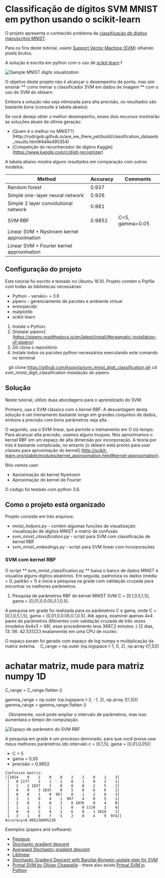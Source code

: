 # Classificação de dígitos SVM MNIST em python usando o scikit-learn

O projeto apresenta o conhecido problema da [classificação de dígitos manuscritos MNIST](https://en.wikipedia.org/wiki/MNIST_database).

Para os fins deste tutorial, usarei [Support Vector Machine (SVM)](https://en.wikipedia.org/wiki/Support_vector_machine) olhando pixels brutos.

A solução é escrita em python com o uso de [scikit-learn](http://scikit-learn.org/stable/) f

![Sample MNIST digits visualization](/images/mnist_digits.png)



O objetivo deste projeto não é alcançar o desempenho de ponta, mas sim ensinár ** como treinar o classificador SVM em dados de imagem ** com o uso do SVM do sklearn.

Embora a solução não seja otimizada para alta precisão, os resultados são bastante bons (consulte a tabela abaixo).

Se você deseja obter o melhor desempenho, esses dois recursos mostrarão as soluções atuais de última geração:

* [Quem é o melhor no MNIST?] (Http://rodrigob.github.io/are_we_there_yet/build/classification_datasets_results.html#4d4e495354)
* [Competição do reconhecedor de dígitos Kaggle] (https://www.kaggle.com/c/digit-recognizer)

A tabela abaixo mostra alguns resultados em comparação com outros modelos:


| Method                                     | Accuracy | Comments     |
|--------------------------------------------|----------|--------------|
| Random forest                              | 0.937    |              |
| Simple one-layer neural network            | 0.926    |              |
| Simple 2 layer convolutional network       | 0.981    |              |
| SVM RBF                                    | 0.9852   | C=5, gamma=0.05 |
| Linear SVM + Nystroem kernel approximation |          |              |
| Linear SVM + Fourier kernel approximation  |          |              |


## Configuração do projeto

Este tutorial foi escrito e testado no Ubuntu 18.10.
Projeto contém o Pipfile com todas as bibliotecas necessárias

* Python - versão> = 3.6
* pipenv - gerenciamento de pacotes e ambiente virtual
* entorpecido
* matplotlib
* scikit-learn


1. Instale o Python.
1. [Instalar pipenv] (https://pipenv.readthedocs.io/en/latest/install/#pragmatic-installation-of-pipenv)
1. Git clona o repositório
1. Instale todos os pacotes python necessários executando este comando no terminal

`` ``
git clone https://github.com/ksopyla/svm_mnist_digit_classification.git
cd svm_mnist_digit_classification
instalação do pipenv
`` ``

## Solução

Neste tutorial, utilizo duas abordagens para o aprendizado do SVM.

Primeiro, usa o SVM clássico com o kernel RBF. A desvantagem desta solução é um treinamento bastante longo em grandes conjuntos de dados, embora a precisão com bons parâmetros seja alta.

O segundo, usa o SVM linear, que permite o treinamento em O (n) tempo. Para alcançar alta precisão, usamos alguns truques. Nós aproximamos o kernel RBF em um espaço de alta dimensão por incorporação. A teoria por trás é bastante complicada, no entanto [o sklearn está pronto para usar classes para aproximação do kernel] (http://scikit-learn.org/stable/modules/kernel_approximation.html#kernel-approximation).

Nós vamos usar:

* Aproximação do kernel Nystroem
* Aproximação do kernel de Fourier

O código foi testado com python 3.6.

## Como o projeto está organizado

Projeto consiste em três arquivos:

* _mnist_helpers.py_ - contém algumas funções de visualização: visualização de dígitos MNIST e matriz de confusão
* _svm_mnist_classification.py_ - script para SVM com classificação de kernel RBF
* _svm_mnist_embedings.py_ - script para SVM linear com incorporações

### SVM com kernel RBF

O script ** svm_mnist_classification.py ** baixa o banco de dados MNIST e visualiza alguns dígitos aleatórios.
Em seguida, padroniza os dados (média = 0, padrão = 1) e inicia a pesquisa na grade com validação cruzada para encontrar os melhores parâmetros.

1. Pesquisa de parâmetros RBF do kernel MNIST SVM C = [0.1,0.5,1,5], gama = [0,01,0.0.05,0.1,0.5].

A pesquisa em grade foi realizada para os parâmetros C e gama, onde C = [0,1,0,5,1,5], gama = [0,01,0.0.05,0.1,0.5].
Até agora, examinei apenas 4x4 pares de parâmetros diferentes com validação cruzada de três vezes (modelos 4x4x3 = 48),
esse procedimento leva 3687,2 minutos :) (2 dias, 13: 56: 42.531223 exatamente) em uma CPU de núcleo.

O espaço param foi gerado com espaço de log numpy e multiplicação da matriz externa.
`` ``
C_range = np.outer (np.logspace (-1, 0, 2), np.array ([1,5]))
# achatar matriz, mude para matriz numpy 1D
C_range = C_range.flatten ()

gamma_range = np.outer (np.logspace (-2, -1, 2), np.array ([1,5]))
gamma_range = gamma_range.flatten ()

`` ``
Obviamente, você pode ampliar o intervalo de parâmetros, mas isso aumentará o tempo de computação.


![Espaço de parâmetro do SVM RBF](https://plon.io/files/58d3af091b12ce00012bd6e1)

A pesquisa em grade é um processo demorado, para que você possa usar meus melhores parâmetros
(do intervalo c = [0,1,5], gama = [0,01,0,05]):
* C = 5
* gama = 0,05
* precisão = 0,9852


```
Confusion matrix:
[[1014    0    2    0    0    2    2    0    1    3]
 [   0 1177    2    1    1    0    1    0    2    1]
 [   2    2 1037    2    0    0    0    2    5    1]
 [   0    0    3 1035    0    5    0    6    6    2]
 [   0    0    1    0  957    0    1    2    0    3]
 [   1    1    0    4    1  947    4    0    5    1]
 [   2    0    1    0    2    0 1076    0    4    0]
 [   1    1    8    1    1    0    0 1110    2    4]
 [   0    4    2    4    1    6    0    1 1018    1]
 [   3    1    0    7    5    2    0    4    9  974]]
Accuracy=0.985238095238
```

Exemplos (papers and software):

* [Pegasos](http://ttic.uchicago.edu/~nati/Publications/PegasosMPB.pdf)
* [Stochastic gradient descent](http://leon.bottou.org/projects/sgd)
* [Averaged Stochastic gradient descent](https://arxiv.org/abs/1107.2490)
* [Liblinear](https://www.csie.ntu.edu.tw/~cjlin/liblinear/)
* [Stochastic Gradient Descent with Barzilai–Borwein update step for SVM](http://www.sciencedirect.com/science/article/pii/S0020025515002467)
* [Primal SVM by Olivier Chappelle](http://olivier.chapelle.cc/primal/) - there also exists [Primal SVM in Python](https://github.com/ksopyla/primal_svm)
